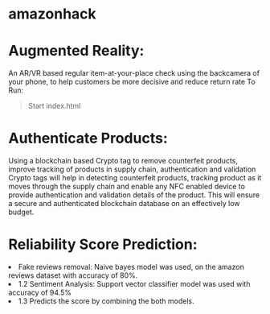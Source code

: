 # amazonhack

# Augmented Reality:
An AR/VR based regular item-at-your-place check using the backcamera of your phone, to help customers be more decisive and reduce
return rate
To Run:
> Start index.html

# Authenticate Products:
Using a blockchain based Crypto tag to remove counterfeit products, improve tracking of products in supply chain, authentication and
validation
Crypto tags will help in detecting counterfeit products, tracking product as it moves through the supply chain and enable any NFC enabled device to provide authentication and validation details of the product. This will ensure a secure and authenticated blockchain database on an effectively low budget.


# Reliability Score Prediction:
  <li>Fake reviews removal: Naive bayes model was used, on the amazon reviews dataset with accuracy of 80%.</li>
  <li>1.2 Sentiment Analysis: Support vector classifier model was used with accuracy of 94.5%</li>
  <li>1.3 Predicts the score by combining the both models.</li>
  
